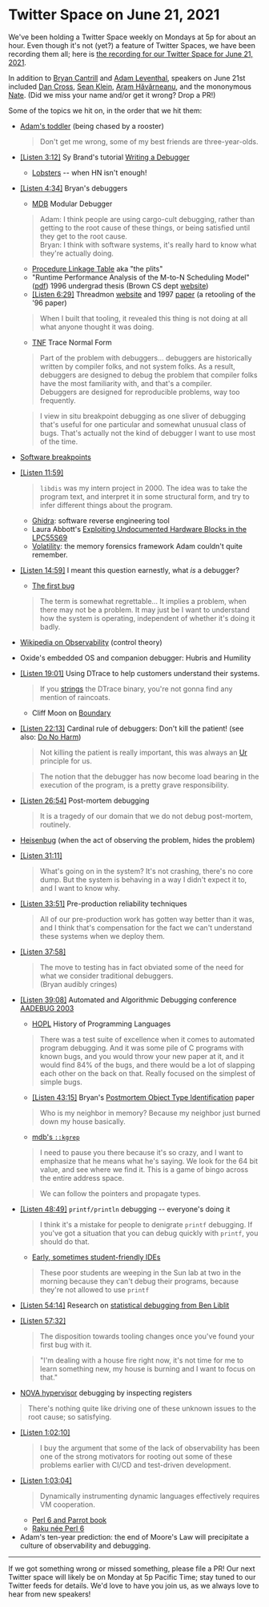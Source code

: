 # Twitter Space on June 21, 2021

We've been holding a Twitter Space weekly on Mondays at 5p for about an hour.
Even though it's not (yet?) a feature of Twitter Spaces, we have been
recording them all; here is
[the recording for our Twitter Space for June 21, 2021](https://youtu.be/UOucW3F7nCg).

In addition to
[Bryan Cantrill](https://twitter.com/bcantrill) and
[Adam Leventhal](https://twitter.com/ahl),
speakers on June 21st included
[Dan Cross](https://twitter.com/dancrossnyc),
[Sean Klein](https://twitter.com/does_he_byte),
[Aram Hăvărneanu](https://twitter.com/aramh),
and the mononymous [Nate](https://twitter.com/perlhack).
(Did we miss your name and/or get it wrong? Drop a PR!)

Some of the topics we hit on, in the order that we hit them:

- [Adam's toddler](https://twitter.com/ahl/status/1381978199404371968) (being chased by a rooster)
  > Don't get me wrong, some of my best friends are three-year-olds.
- [[Listen 3:12]](https://youtu.be/UOucW3F7nCg?t=192) Sy Brand's tutorial
  [Writing a Debugger](https://blog.tartanllama.xyz/writing-a-linux-debugger-setup/)
  - [Lobsters](https://lobste.rs/) -- when HN isn't enough!
- [[Listen 4:34]](https://youtu.be/UOucW3F7nCg?t=274) Bryan's debuggers
  - [MDB](https://illumos.org/books/mdb/intro-1.html#intro-1) Modular Debugger
  > Adam: I think people are using cargo-cult debugging, rather than getting to the root cause
  > of these things, or being satisfied until they get to the root cause. \
  > Bryan: I think with software systems, it's really hard to know what they're actually doing.
  - [Procedure Linkage Table][plt] aka "the plits"
  - "Runtime Performance Analysis of the M-to-N Scheduling Model" ([pdf][m2n]) 1996 undergrad thesis
    (Brown CS dept [website](https://cs.brown.edu/research/pubs/techreports/reports/CS-96-19.html))    
  - [[Listen 6:29]](https://youtu.be/UOucW3F7nCg?t=389)
    Threadmon [website](https://cs.brown.edu/research/thmon/thmon.html)
    and 1997 [paper](https://www.computer.org/csdl/proceedings-article/hicss/1997/7734010253/12OmNC3FG5x)
    (a retooling of the '96 paper)
  > When I built that tooling, it revealed this thing
  > is not doing at all what anyone thought it was doing.
  - [TNF](https://docs.oracle.com/cd/E19504-01/802-5880/6i9k05dgd/index.html) Trace Normal Form
  > Part of the problem with debuggers... debuggers are historically written by compiler folks,
  > and not system folks. As a result, debuggers are designed to debug the problem that
  > compiler folks have the most familiarity with, and that's a compiler. \
  > Debuggers are designed for reproducible problems, way too frequently.
  
  > I view in situ breakpoint debugging as one sliver of debugging that's useful for
  > one particular and somewhat unusual class of bugs. That's actually not the kind of
  > debugger I want to use most of the time.
- [Software breakpoints](https://en.wikipedia.org/wiki/Breakpoint#Software)
- [[Listen 11:59]](https://youtu.be/UOucW3F7nCg?t=719)
  > `libdis` was my intern project in 2000. The idea was to take the program text,
  > and interpret it in some structural form, and try to infer different things about the program.
  - [Ghidra](https://ghidra-sre.org/): software reverse engineering tool
  - Laura Abbott's [Exploiting Undocumented Hardware Blocks in the LPC55S69](https://oxide.computer/blog/lpc55)
  - [Volatility](https://www.volatilityfoundation.org/): the memory forensics
    framework Adam couldn't quite remember.
- [[Listen 14:59]](https://youtu.be/UOucW3F7nCg?t=899)
  I meant this question earnestly, what _is_ a debugger?
  - [The first bug](https://www.nationalgeographic.org/thisday/sep9/worlds-first-computer-bug/)
  > The term is somewhat regrettable... It implies a problem, when there may not be a problem.
  > It may just be I want to understand how the system is operating, independent of whether
  > it's doing it badly.
- [Wikipedia on Observability](https://en.wikipedia.org/wiki/Observability) (control theory)
- Oxide's embedded OS and companion debugger: Hubris and Humility
- [[Listen 19:01]](https://youtu.be/UOucW3F7nCg?t=1141)
  Using DTrace to help customers understand their systems.
  > If you [strings](https://illumos.org/man/1/strings) the DTrace binary,
  > you're not gonna find any mention of raincoats.
  - Cliff Moon on [Boundary](https://youtu.be/ShqtnrmXVAY?t=140)
- [[Listen 22:13]](https://youtu.be/UOucW3F7nCg?t=1333)
  Cardinal rule of debuggers: Don't kill the patient!
  (see also: [Do No Harm](https://youtu.be/c8yURlfmRnw?t=1039))
  > Not killing the patient is really important,
  > this was always an [Ur](https://en.wikipedia.org/wiki/Ur) principle for us.
 
  > The notion that the debugger has now become load bearing in the execution of the program,
  > is a pretty grave responsibility.
- [[Listen 26:54]](https://youtu.be/UOucW3F7nCg?t=1614) Post-mortem debugging
  > It is a tragedy of our domain that we do not debug post-mortem, routinely.
- [Heisenbug](https://en.wikipedia.org/wiki/Heisenbug)
  (when the act of observing the problem, hides the problem)
- [[Listen 31:11]](https://youtu.be/UOucW3F7nCg?t=1871)
  > What's going on in the system? It's not crashing, there's no core dump.
  > But the system is behaving in a way I didn't expect it to, and I want to know why.
- [[Listen 33:51]](https://youtu.be/UOucW3F7nCg?t=2031)
  Pre-production reliability techniques
  > All of our pre-production work has gotten way better than it was, and I think that's
  > compensation for the fact we can't understand these systems when we deploy them.
- [[Listen 37:58]](https://youtu.be/UOucW3F7nCg?t=2278)
  > The move to testing has in fact obviated some of the need for
  > what we consider traditional debuggers. \
  > (Bryan audibly cringes)
- [[Listen 39:08]](https://youtu.be/UOucW3F7nCg?t=2348)
  Automated and Algorithmic Debugging conference
  [AADEBUG 2003](https://arxiv.org/abs/cs/0309027)
  - [HOPL](https://hopl4.sigplan.org/) History of Programming Languages
  > There was a test suite of excellence when it comes to automated program debugging.
  > And it was some pile of C programs with known bugs, and you would throw your new
  > paper at it, and it would find 84% of the bugs, and there would be a lot of
  > slapping each other on the back on that. Really focused on the simplest of simple bugs.
  - [[Listen 43:15]](https://youtu.be/UOucW3F7nCg?t=2595)
    Bryan's [Postmortem Object Type Identification](https://arxiv.org/abs/cs/0309037) paper
  > Who is my neighbor in memory? Because my neighbor just burned down my house basically.
  - [mdb's `::kgrep`](https://docs.oracle.com/cd/E19455-01/806-5194/6je7ktfm4/index.html)
  > I need to pause you there because it's so crazy, and I want to emphasize that
  > he means what he's saying. We look for the 64 bit value, and see where we find it.
  > This is a game of bingo across the entire address space.
  
  > We can follow the pointers and propagate types.
- [[Listen 48:49]](https://youtu.be/UOucW3F7nCg?t=2929)
  `printf/println` debugging -- everyone's doing it
  > I think it's a mistake for people to denigrate `printf` debugging.
  > If you've got a situation that you can debug quickly with `printf`, you should do that.
  - [Early, sometimes student-friendly IDEs](http://cs.brown.edu/people/spr/researchenv.html)
  > These poor students are weeping in the Sun lab at two in the morning because they
  > can't debug their programs, because they're not allowed to use `printf`
- [[Listen 54:14]](https://youtu.be/UOucW3F7nCg?t=3254)
  Research on [statistical debugging from Ben Liblit](http://pages.cs.wisc.edu/~liblit/#statistical-debugging)
- [[Listen 57:32]](https://youtu.be/UOucW3F7nCg?t=3452)
  > The disposition towards tooling changes once you've found your first bug with it.

  > "I'm dealing with a house fire right now, it's not time for me to learn something new,
  > my house is burning and I want to focus on that."
- [NOVA hypervisor](https://hypervisor.org/) debugging by inspecting registers
> There's nothing quite like driving one of these unknown issues to the root cause; so satisfying.
- [[Listen 1:02:10]](https://youtu.be/UOucW3F7nCg?t=3730)
  > I buy the argument that some of the lack of observability has been one of the strong motivators
  > for rooting out some of these problems earlier with CI/CD and test-driven development.
- [[Listen 1:03:04]](https://youtu.be/UOucW3F7nCg?t=3784)
  > Dynamically instrumenting dynamic languages effectively requires VM cooperation.
  - [Perl 6 and Parrot book](https://www.oreilly.com/library/view/perl-6-and/059600737X/)
  - [Raku née Perl 6](https://www.raku.org/)
- Adam's ten-year prediction: the end of Moore's Law will precipitate a culture of observability and debugging.

---
If we got something wrong or missed something, please file a PR!
Our next Twitter space will likely be on Monday at 5p Pacific Time; stay tuned
to our Twitter feeds for details.  We'd love to have you join us, as we
always love to hear from new speakers!

[m2n]: https://sjmulder.nl/dl/pdf/unsorted/1996%20-%20Cantrill%20-%20Runtime%20Performance%20Analysis%20of%20the%20M-to-N%20Scheduling%20Model.pdf
[plt]: https://refspecs.linuxfoundation.org/ELF/zSeries/lzsabi0_zSeries/x2251.html#PROCEDURELINKAGETABLE

